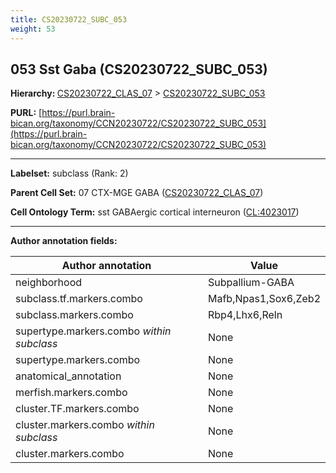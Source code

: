 ```yaml
---
title: CS20230722_SUBC_053
weight: 53
---
```

## 053 Sst Gaba (CS20230722_SUBC_053)
<b>Hierarchy: </b>
[CS20230722_CLAS_07](../CS20230722_CLAS_07) >
[CS20230722_SUBC_053](../CS20230722_SUBC_053)

**PURL:** [https://purl.brain-bican.org/taxonomy/CCN20230722/CS20230722_SUBC_053](https://purl.brain-bican.org/taxonomy/CCN20230722/CS20230722_SUBC_053)

---


**Labelset:** subclass (Rank: 2)

**Parent Cell Set:** 07 CTX-MGE GABA ([CS20230722_CLAS_07](../CS20230722_CLAS_07))



**Cell Ontology Term:**  sst GABAergic cortical interneuron ([CL:4023017](https://www.ebi.ac.uk/ols/ontologies/cl/terms?obo_id=CL:4023017)) 

[MARKER GENES.]: #


---

[TRANSFERRED ANNOTATIONS.]: #


[AUTHOR ANNOTATION FIELDS.]: #


**Author annotation fields:**

| Author annotation | Value |
|-------------------|-------|
|neighborhood|Subpallium-GABA|
|subclass.tf.markers.combo|Mafb,Npas1,Sox6,Zeb2|
|subclass.markers.combo|Rbp4,Lhx6,Reln|
|supertype.markers.combo _within subclass_|None|
|supertype.markers.combo|None|
|anatomical_annotation|None|
|merfish.markers.combo|None|
|cluster.TF.markers.combo|None|
|cluster.markers.combo _within subclass_|None|
|cluster.markers.combo|None|
